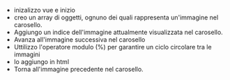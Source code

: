 - inizalizzo vue e inizio
- creo un array di oggetti, ognuno dei quali rappresenta un'immagine nel carosello.
- Aggiungo un indice dell'immagine attualmente visualizzata nel carosello.
- Avanza all'immagine successiva nel carosello
- Uttilizzo l'operatore modulo (%) per garantire un ciclo circolare tra le immagini
- lo aggiungo in html
- Torna all'immagine precedente nel carosello.

